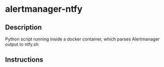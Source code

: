 # alertmanager-ntfy

## Description
Python script running inside a docker container, which parses Alertmanager output to ntfy.sh

## Instructions

